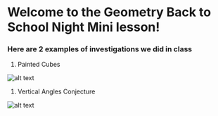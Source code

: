 # Welcome to the Geometry Back to School Night Mini lesson!

### Here are 2 examples of investigations we did in class

1. Painted Cubes

![alt text][paintedcube]

1. Vertical Angles Conjecture

![alt text][paintedcube]


[paintedcube]: lessons/geominilesson/geomini.md/painted_cubes.png
[vaconjecture]: lessons/geominilesson/geomini.md/va_conjecture.png